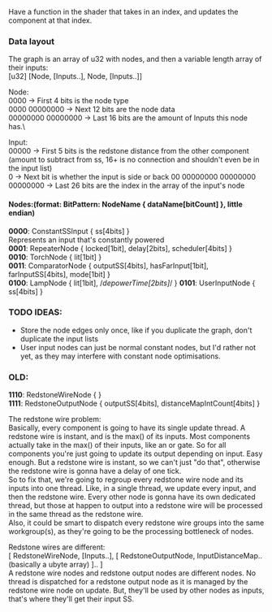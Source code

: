 


Have a function in the shader that takes in an index,
and updates the component at that index.



### Data layout
The graph is an array of u32 with nodes, and then
a variable length array of their inputs:\
[u32]
[Node, [Inputs..], Node, [Inputs..]]

Node:\
0000 -> First 4 bits is the node type\
0000 00000000 -> Next 12 bits are the node data\
00000000 00000000 -> Last 16 bits are the amount
of Inputs this node has.\

Input:\
00000 -> First 5 bits is the redstone distance from the other component
(amount to subtract from ss, 16+ is no connection and shouldn't even be in
the input list)\
0 -> Next bit is whether the input is side or back
00 00000000 00000000 00000000 -> Last 26 bits are the index
in the array of the input's node



#### Nodes:(format: BitPattern: NodeName { dataName[bitCount] }, little endian)
**0000**: ConstantSSInput { ss[4bits] }\
Represents an input that's constantly powered\
**0001**: RepeaterNode { locked[1bit], delay[2bits], scheduler[4bits] }\
**0010**: TorchNode { lit[1bit] }\
**0011**: ComparatorNode { outputSS[4bits], hasFarInput[1bit], farInputSS[4bits], mode[1bit] }\
**0100**: LampNode { lit[1bit], /*depowerTime[2bits]*/ }
**0101**: UserInputNode { ss[4bits] }



### TODO IDEAS:
- Store the node edges only once, like if you duplicate the graph, don't
duplicate the input lists
- User input nodes can just be normal constant nodes, but I'd rather not yet, as
they may interfere with constant node optimisations.



### OLD:
**1110**: RedstoneWireNode {  }\
**1111**: RedstoneOutputNode { outputSS[4bits], distanceMapIntCount[4bits] }

The redstone wire problem:\
Basically, every component is going to have its single
update thread. A redstone wire is instant, and is the max()
of its inputs. Most components actually take in the max() of
their inputs, like an or gate. So for all components
you're just going to update its output depending on input.
Easy enough. But a redstone wire is instant, so we can't
just "do that", otherwise the redstone wire is gonna have
a delay of one tick.\
So to fix that, we're going to regroup every redstone wire
node and its inputs into one thread. Like, in a single
thread, we update every input, and then the redstone wire.
Every other node is gonna have its own dedicated thread,
but those at happen to output into a redstone wire will
be processed in the same thread as the redstone wire.\
Also, it could be smart to dispatch every redstone wire
groups into the same workgroup(s), as they're going to be
the processing bottleneck of nodes.

Redstone wires are different:\
[
RedstoneWireNode,
[Inputs..],
[
RedstoneOutputNode,
InputDistanceMap.. (basically a ubyte array)
]..
]\
A redstone wire nodes and redstone output nodes are
different nodes. No thread is dispatched for a redstone
output node as it is managed by the redstone wire node on
update. But, they'll be used by other nodes as inputs,
that's where they'll get their input SS.